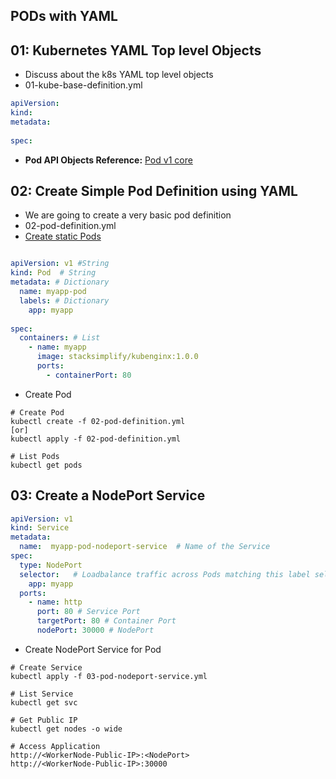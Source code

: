 ## PODs with YAML
## 01: Kubernetes YAML Top level Objects
- Discuss about the k8s YAML top level objects
- 01-kube-base-definition.yml

```yml
apiVersion:
kind:
metadata:
  
spec:
```
- **Pod API Objects Reference:** [Pod v1 core](https://kubernetes.io/docs/reference/generated/kubernetes-api/v1.26/#pod-v1-core)

## 02: Create Simple Pod Definition using YAML
- We are going to create a very basic pod definition
- 02-pod-definition.yml
- [Create static Pods]()

```yml

apiVersion: v1 #String
kind: Pod  # String
metadata: # Dictionary
  name: myapp-pod
  labels: # Dictionary
    app: myapp
  
spec:
  containers: # List
    - name: myapp
      image: stacksimplify/kubenginx:1.0.0
      ports: 
        - containerPort: 80

```
- Create Pod

```t
# Create Pod
kubectl create -f 02-pod-definition.yml
[or]
kubectl apply -f 02-pod-definition.yml

# List Pods
kubectl get pods
```
## 03: Create a NodePort Service

```yml
apiVersion: v1
kind: Service
metadata:
  name:  myapp-pod-nodeport-service  # Name of the Service
spec:
  type: NodePort
  selector:   # Loadbalance traffic across Pods matching this label selector
    app: myapp
  ports:
    - name: http
      port: 80 # Service Port
      targetPort: 80 # Container Port
      nodePort: 30000 # NodePort

```

- Create NodePort Service for Pod

```t
# Create Service
kubectl apply -f 03-pod-nodeport-service.yml

# List Service
kubectl get svc

# Get Public IP
kubectl get nodes -o wide

# Access Application
http://<WorkerNode-Public-IP>:<NodePort>
http://<WorkerNode-Public-IP>:30000
```